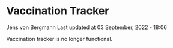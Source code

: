 Vaccination Tracker
================
Jens von Bergmann
Last updated at 03 September, 2022 - 18:06

Vaccination tracker is no longer functional.
